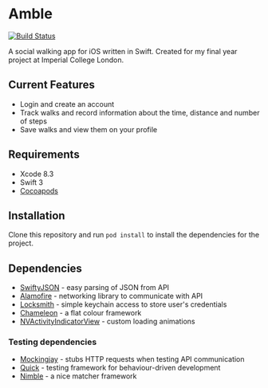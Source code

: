 # Amble

[![Build Status](https://travis-ci.org/jonomuller/Amble.svg?branch=master)](https://travis-ci.org/jonomuller/Amble)

A social walking app for iOS written in Swift. Created for my final year project at Imperial College London.

## Current Features

- Login and create an account
- Track walks and record information about the time, distance and number of steps
- Save walks and view them on your profile

## Requirements

- Xcode 8.3
- Swift 3
- [Cocoapods](https://cocoapods.org)

## Installation

Clone this repository and run `pod install` to install the dependencies for the project.

## Dependencies

- [SwiftyJSON](https://github.com/SwiftyJSON/SwiftyJSON) - easy parsing of JSON from API
- [Alamofire](https://github.com/Alamofire/Alamofire) - networking library to communicate with API
- [Locksmith](https://github.com/matthewpalmer/Locksmith) - simple keychain access to store user's credentials
- [Chameleon](https://github.com/ViccAlexander/Chameleon) - a flat colour framework
- [NVActivityIndicatorView](https://github.com/ninjaprox/NVActivityIndicatorView) - custom loading animations

### Testing dependencies

- [Mockingjay](https://github.com/kylef/Mockingjay) - stubs HTTP requests when testing API communication
- [Quick](https://github.com/Quick/Quick) - testing framework for behaviour-driven development
- [Nimble](https://github.com/Quick/Nimble) - a nice matcher framework
